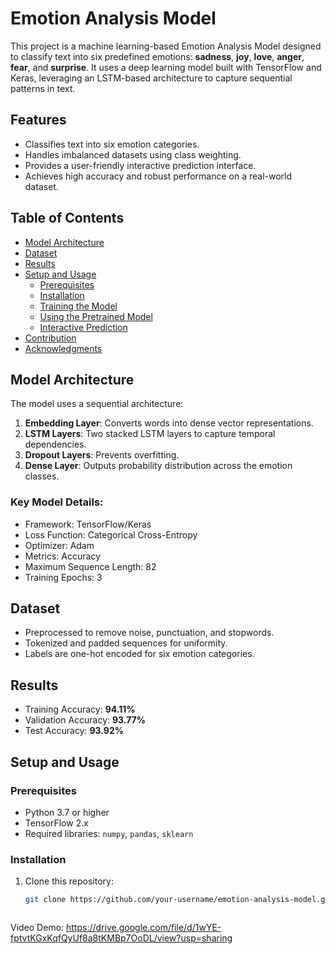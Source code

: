 # Emotion Analysis Model

This project is a machine learning-based Emotion Analysis Model designed to classify text into six predefined emotions: **sadness**, **joy**, **love**, **anger**, **fear**, and **surprise**. It uses a deep learning model built with TensorFlow and Keras, leveraging an LSTM-based architecture to capture sequential patterns in text.

## Features
- Classifies text into six emotion categories.
- Handles imbalanced datasets using class weighting.
- Provides a user-friendly interactive prediction interface.
- Achieves high accuracy and robust performance on a real-world dataset.

## Table of Contents
- [Model Architecture](#model-architecture)
- [Dataset](#dataset)
- [Results](#results)
- [Setup and Usage](#setup-and-usage)
  - [Prerequisites](#prerequisites)
  - [Installation](#installation)
  - [Training the Model](#training-the-model)
  - [Using the Pretrained Model](#using-the-pretrained-model)
  - [Interactive Prediction](#interactive-prediction)
- [Contribution](#contribution)
- [Acknowledgments](#acknowledgments)

## Model Architecture
The model uses a sequential architecture:
1. **Embedding Layer**: Converts words into dense vector representations.
2. **LSTM Layers**: Two stacked LSTM layers to capture temporal dependencies.
3. **Dropout Layers**: Prevents overfitting.
4. **Dense Layer**: Outputs probability distribution across the emotion classes.

### Key Model Details:
- Framework: TensorFlow/Keras
- Loss Function: Categorical Cross-Entropy
- Optimizer: Adam
- Metrics: Accuracy
- Maximum Sequence Length: 82
- Training Epochs: 3

## Dataset
- Preprocessed to remove noise, punctuation, and stopwords.
- Tokenized and padded sequences for uniformity.
- Labels are one-hot encoded for six emotion categories.

## Results
- Training Accuracy: **94.11%**
- Validation Accuracy: **93.77%**
- Test Accuracy: **93.92%**

## Setup and Usage

### Prerequisites
- Python 3.7 or higher
- TensorFlow 2.x
- Required libraries: `numpy`, `pandas`, `sklearn`

### Installation
1. Clone this repository:
   ```bash
   git clone https://github.com/your-username/emotion-analysis-model.git



Video Demo: https://drive.google.com/file/d/1wYE-fptvtKGxKqfQyUf8a8tKMBp7OoDL/view?usp=sharing
